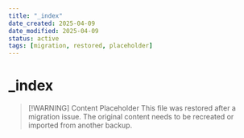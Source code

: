 ```yaml
---
title: "_index"
date_created: 2025-04-09
date_modified: 2025-04-09
status: active
tags: [migration, restored, placeholder]
---
```


# _index

> [\!WARNING] Content Placeholder
> This file was restored after a migration issue. The original content needs to be recreated or imported from another backup.

